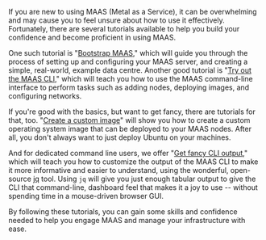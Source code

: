 <!-- "Tutorials" -->

If you are new to using MAAS (Metal as a Service), it can be overwhelming and may cause you to feel unsure about how to use it effectively. Fortunately, there are several tutorials available to help you build your confidence and become proficient in using MAAS. 

One such tutorial is "[Bootstrap MAAS](/t/bootstrap-maas/5092)," which will guide you through the process of setting up and configuring your MAAS server, and creating a simple, real-world, example data centre.  Another good tutorial is "[Try out the MAAS CLI](/t/try-out-the-maas-cli/5236)," which will teach you how to use the MAAS command-line interface to perform tasks such as adding nodes, deploying images, and configuring networks. 

If you're good with the basics, but want to get fancy, there are tutorials for that, too.  "[Create a custom image](/t/create-a-custom-image/6102)" will show you how to create a custom operating system image that can be deployed to your MAAS nodes.  After all, you don't always want to just deploy Ubuntu on your machines.  

And for dedicated command line users, we offer "[Get fancy CLI output](/t/get-fancy-cli-output/6027)," which will teach you how to customize the output of the MAAS CLI to make it more informative and easier to understand, using the wonderful, open-source [jq](https://stedolan.github.io/jq/tutorial/) tool.  Using `jq` will give you just enough tabular output to give the CLI that command-line, dashboard feel that makes it a joy to use -- without spending time in a mouse-driven browser GUI.

By following these tutorials, you can gain some skills and confidence needed to help you engage MAAS and manage your infrastructure with ease.